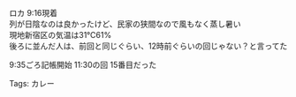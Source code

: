 ロカ 9:16現着  
列が日陰なのは良かったけど、民家の狭間なので風もなく蒸し暑い  
現地新宿区の気温は31℃61%  
後ろに並んだ人は、前回と同じぐらい、12時前ぐらいの回じゃない？と言ってた  

9:35ごろ記帳開始 11:30の回 15番目だった

Tags: カレー